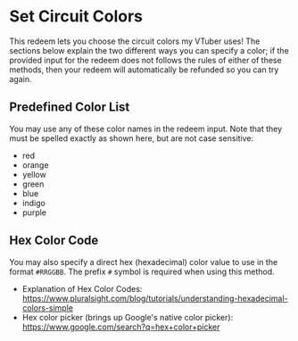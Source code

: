# Set Circuit Colors
This redeem lets you choose the circuit colors my VTuber uses! The sections below explain the two different ways you can specify a color; if the provided input for the redeem does not follows the rules of either of these methods, then your redeem will automatically be refunded so you can try again.

## Predefined Color List
You may use any of these color names in the redeem input. Note that they must be spelled exactly as shown here, but are not case sensitive:

* red
* orange
* yellow
* green
* blue
* indigo
* purple

## Hex Color Code
You may also specify a direct hex (hexadecimal) color value to use in the format `#RRGGBB`. The prefix `#` symbol is required when using this method.

* Explanation of Hex Color Codes: https://www.pluralsight.com/blog/tutorials/understanding-hexadecimal-colors-simple
* Hex color picker (brings up Google's native color picker): https://www.google.com/search?q=hex+color+picker
